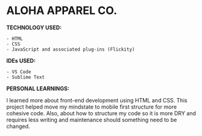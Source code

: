 # ALOHA APPAREL CO.

**TECHNOLOGY USED:**

    - HTML
    - CSS
    - JavaScript and associated plug-ins (Flickity)

**IDEs USED:**

    - VS Code
    - Sublime Text

**PERSONAL LEARNINGS:**


I learned more about front-end development using HTML and CSS. This project helped move my mindstate to mobile first structure for more cohesive code. Also, about how to structure my code so it is more DRY and requires less writing and maintenance should something need to be changed.